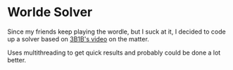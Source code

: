 Worlde Solver
=============

Since my friends keep playing the wordle, but I suck at it, I decided to code up
a solver based on [3B1B's video](https://www.youtube.com/watch?v=v68zYyaEmEA) on
the matter.

Uses multithreading to get quick results and probably could be done a lot
better.
